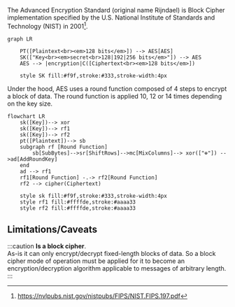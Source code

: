 The Advanced Encryption Standard (original name Rijndael) is Block Cipher implementation specified by the U.S. National Institute of Standards and Technology (NIST) in 2001[^1].

```mermaid
graph LR

    PT([Plaintext<br><em>128 bits</em>]) --> AES[AES]
    SK(["Key<br><em>secret<br>128|192|256 bits</em>"]) --> AES
    AES --> |encryption|C([Ciphertext<br><em>128 bits</em>])

    style SK fill:#f9f,stroke:#333,stroke-width:4px
```

Under the hood, AES uses a round function composed of 4 steps to encrypt a block of data. The round function is applied 10, 12 or 14 times depending on the key size.

```mermaid
flowchart LR
    sk([Key])--> xor
    sk([Key])--> rf1
    sk([Key])--> rf2
    pt([Plaintext])--> sb
    subgraph rf [Round Function]
        sb[SubBytes]-->sr[ShiftRows]-->mc[MixColumns]--> xor(["⊕"]) -->ad[AddRoundKey]
    end
    ad --> rf1
    rf1[Round Function] -.-> rf2[Round Function]
    rf2 --> cipher(Ciphertext)

    style sk fill:#f9f,stroke:#333,stroke-width:4px
    style rf1 fill:#ffffde,stroke:#aaaa33
    style rf2 fill:#ffffde,stroke:#aaaa33
```

## Limitations/Caveats

:::caution
**Is a block cipher**.\
As-is it can only encrypt/decrypt fixed-length blocks of data. So a block cipher mode of operation must be applied for it to become an encryption/decryption algorithm applicable to messages of arbitrary length.
:::

[^1]: https://nvlpubs.nist.gov/nistpubs/FIPS/NIST.FIPS.197.pdf

